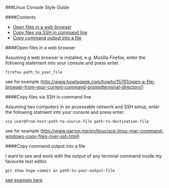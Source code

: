 ###Linux Console Style Guide

####Contents
* [Open files in a web browser](#open-files-in-a-web-browser)
* [Copy files via SSH in command line](#copy-files-via-ssh-in-command-line)
* [Copy command output into a file](#copy-command-output-into-a-file)

####Open files in a web browser

Assuming a web browser is installed, e.g. Mozilla Firefox,
enter the following statement into your console and press
enter.

```
firefox path_to_your_file
```
see for example
(http://www.howtogeek.com/howto/15781/open-a-file-browser-from-your-current-command-promptterminal-directory/)

####Copy files via SSH in command line

Assuming two computers in an accessable network and SSH setup,
enter the following statment into your console and press enter.

```
scp user@from-host:path-to-source-file path-to-destination-file
```
see for example
(http://www.garron.me/en/linux/scp-linux-mac-command-windows-copy-files-over-ssh.html)

####Copy command output into a file

I want to see and work with the output of any terminal command inside my favourite text editor.

```
git show huge-commit &> path-to-your-output-file
```
[see example here](http://stackoverflow.com/questions/2840187/how-to-pipe-the-output-of-a-command-to-file-on-linux)
